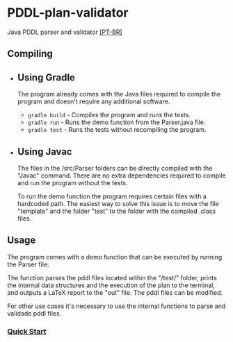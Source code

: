 # PDDL-plan-validator
Java PDDL parser and validator [[PT-BR]](https://github.com/smart-pucrs/PDDL-plan-validator/wiki/%5Bpt-br%5D)

## Compiling  

- ## Using Gradle 

  The program already comes with the Java files required to compile the program and doesn't require any additional software. 
  * `gradle build` - Compiles the program and runs the tests. 
  * `gradle run`   - Runs the demo function from the Parser.java file. 
  * `gradle test`  - Runs the tests without recompiling the program. 


- ## Using Javac

  The files in the /src/Parser folders can be directly compiled with the "Javac" command. There are no extra dependencies required to compile and run the program without the tests. 
 
  To run the demo function the program requires certain files with a hardcoded path. The easiest way to solve this issue is to move the file "template" and the folder "test" to the folder with the compiled .class files. 
 
## Usage

 The program comes with a demo function that can be executed by running the Parser file.

 The function parses the pddl files located within the "/test/" folder, prints the internal data structures and the execution of the plan to the terminal, and outputs a LaTeX report to the "out" file. The pddl files can be modified. 

For other use cases it's necessary to use the internal functions to parse and validade pddl files. 

### [Quick Start](https://github.com/smart-pucrs/PDDL-plan-validator/wiki/Quick-Start)
